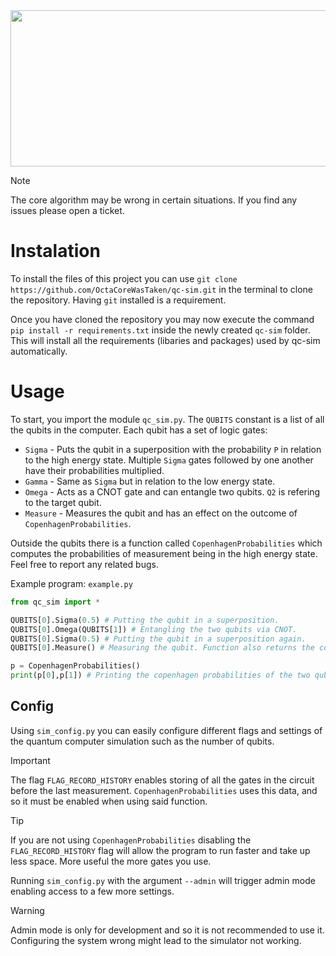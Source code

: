 
<img align="center" width="600" height="250" src="https://github.com/OctaCoreWasTaken/qc-sim/blob/octa/CopProb_fix/qc-sim_logo.png">


> [!NOTE]
> The core algorithm may be wrong in certain situations. If you find any issues please open a ticket.

# Instalation
To install the files of this project you can use `git clone https://github.com/OctaCoreWasTaken/qc-sim.git` in the terminal to clone
the repository. Having `git` installed is a requirement.

Once you have cloned the repository you may now execute the command `pip install -r requirements.txt` inside the 
newly created `qc-sim` folder. This will install all the requirements (libaries and packages) used by qc-sim automatically.

# Usage

To start, you import the module `qc_sim.py`. The `QUBITS` constant is a list of all the qubits in the computer. Each qubit has a set of logic gates:
  - `Sigma` - Puts the qubit in a superposition with the probability `P` in relation to the high energy state. Multiple `Sigma` gates followed by one another have their probabilities multiplied.
  - `Gamma` - Same as `Sigma` but in relation to the low energy state.
  - `Omega` - Acts as a CNOT gate and can entangle two qubits. `Q2` is refering to the target qubit.
  - `Measure` - Measures the qubit and has an effect on the outcome of `CopenhagenProbabilities`.

Outside the qubits there is a function called `CopenhagenProbabilities` which computes the probabilities of measurement being in the high
energy state. Feel free to report any related bugs.

Example program: `example.py`
```python
from qc_sim import *

QUBITS[0].Sigma(0.5) # Putting the qubit in a superposition.
QUBITS[0].Omega(QUBITS[1]) # Entangling the two qubits via CNOT.
QUBITS[0].Sigma(0.5) # Putting the qubit in a superposition again.
QUBITS[0].Measure() # Measuring the qubit. Function also returns the collapsed value.

p = CopenhagenProbabilities()
print(p[0],p[1]) # Printing the copenhagen probabilities of the two qubits q0 and q1.
```

## Config
Using `sim_config.py` you can easily configure different flags and settings of the quantum computer simulation such as the number of
qubits.

> [!IMPORTANT]
> The flag `FLAG_RECORD_HISTORY` enables storing of all the gates in the circuit before the last measurement. 
> `CopenhagenProbabilities` uses this data, and so it must be enabled when using said function.

> [!TIP]
> If you are not using `CopenhagenProbabilities` disabling the `FLAG_RECORD_HISTORY` flag will allow the program to run faster and
> take up less space. More useful the more gates you use.

Running `sim_config.py` with the argument `--admin` will trigger admin mode enabling access to a few more settings.

> [!WARNING]
> Admin mode is only for development and so it is not recommended to use it.
> Configuring the system wrong might lead to the simulator not working.

